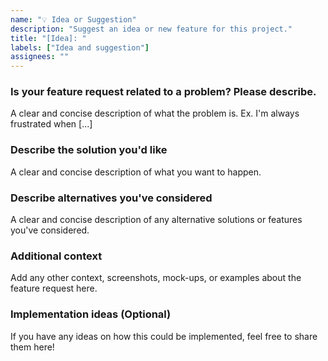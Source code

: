 ```yaml
---
name: "💡 Idea or Suggestion"
description: "Suggest an idea or new feature for this project."
title: "[Idea]: "
labels: ["Idea and suggestion"]
assignees: ""
---
```


### Is your feature request related to a problem? Please describe.
A clear and concise description of what the problem is. Ex. I'm always frustrated when [...]

### Describe the solution you'd like
A clear and concise description of what you want to happen.

### Describe alternatives you've considered
A clear and concise description of any alternative solutions or features you've considered.

### Additional context
Add any other context, screenshots, mock-ups, or examples about the feature request here.

### Implementation ideas (Optional)
If you have any ideas on how this could be implemented, feel free to share them here!
